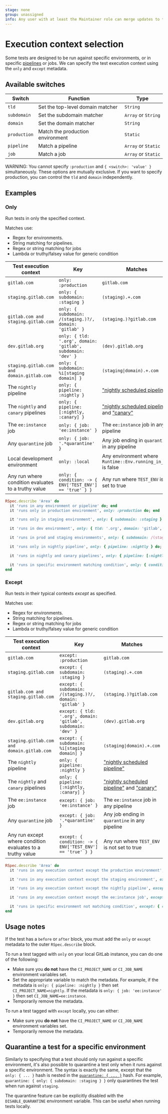 ```yaml
---
stage: none
group: unassigned
info: Any user with at least the Maintainer role can merge updates to this content. For details, see https://docs.gitlab.com/ee/development/development_processes.html#development-guidelines-review.
---
```


# Execution context selection

Some tests are designed to be run against specific environments, or in specific [pipelines](https://handbook.gitlab.com/handbook/engineering/infrastructure/test-platform/debugging-qa-test-failures/#qa-test-pipelines) or jobs. We can specify the test execution context using the `only` and `except` metadata.

## Available switches

| Switch       | Function                         | Type                |
| ------------ | -------------------------------- | ------------------- |
| `tld`        | Set the top-level domain matcher | `String`            |
| `subdomain`  | Set the subdomain matcher        | `Array` or `String` |
| `domain`     | Set the domain matcher           | `String`            |
| `production` | Match the production environment | `Static`            |
| `pipeline`   | Match a pipeline                 | `Array` or `Static` |
| `job`        | Match a job                      | `Array` or `Static` |

WARNING:
You cannot specify `:production` and `{ <switch>: 'value' }` simultaneously.
These options are mutually exclusive. If you want to specify production, you
can control the `tld` and `domain` independently.

## Examples

### Only

Run tests in only the specified context.

Matches use:

- Regex for environments.
- String matching for pipelines.
- Regex or string matching for jobs
- Lambda or truthy/falsey value for generic condition

| Test execution context                              | Key                                                         | Matches                                                                                                                                                |
| --------------------------------------------------- | ----------------------------------------------------------- | ------------------------------------------------------------------------------------------------------------------------------------------------------ |
| `gitlab.com`                                        | `only: :production`                                         | `gitlab.com`                                                                                                                                           |
| `staging.gitlab.com`                                | `only: { subdomain: :staging }`                             | `(staging).+.com`                                                                                                                                      |
| `gitlab.com and staging.gitlab.com`                 | `only: { subdomain: /(staging.)?/, domain: 'gitlab' }`      | `(staging.)?gitlab.com`                                                                                                                                |
| `dev.gitlab.org`                                    | `only: { tld: '.org', domain: 'gitlab', subdomain: 'dev' }` | `(dev).gitlab.org`                                                                                                                                     |
| `staging.gitlab.com and domain.gitlab.com`          | `only: { subdomain: %i[staging domain] }`                   | `(staging\|domain).+.com`                                                                                                                              |
| The `nightly` pipeline                              | `only: { pipeline: :nightly }`                              | ["nightly scheduled pipeline"](https://gitlab.com/gitlab-org/gitlab/-/pipeline_schedules)                                                              |
| The `nightly` and `canary` pipelines                | `only: { pipeline: [:nightly, :canary] }`                   | ["nightly scheduled pipeline"](https://gitlab.com/gitlab-org/gitlab/-/pipeline_schedules) and ["canary"](https://gitlab.com/gitlab-org/quality/canary) |
| The `ee:instance` job                               | `only: { job: 'ee:instance' }`                              | The `ee:instance` job in any pipeline                                                                                                                  |
| Any `quarantine` job                                | `only: { job: '.*quarantine' }`                             | Any job ending in `quarantine` in any pipeline                                                                                                         |
| Local development environment                       | `only: :local`                                              | Any environment where `Runtime::Env.running_in_ci?` is false                                                                                           |
| Any run where condition evaluates to a truthy value | `only: { condition: -> { ENV['TEST_ENV'] == 'true' } }`     | Any run where `TEST_ENV` is set to true                                                                                                                |

```ruby
RSpec.describe 'Area' do
  it 'runs in any environment or pipeline' do; end
  it 'runs only in production environment', only: :production do; end

  it 'runs only in staging environment', only: { subdomain: :staging } do; end

  it 'runs in dev environment', only: { tld: '.org', domain: 'gitlab', subdomain: 'dev' } do; end

  it 'runs in prod and staging environments', only: { subdomain: /(staging.)?/, domain: 'gitlab' } {}

  it 'runs only in nightly pipeline', only: { pipeline: :nightly } do; end

  it 'runs in nightly and canary pipelines', only: { pipeline: [:nightly, :canary] } do; end

  it 'runs in specific environment matching condition', only: { condition: -> { ENV['TEST_ENV'] == 'true' } } do; end
end
```

### Except

Run tests in their typical contexts _except_ as specified.

Matches use:

- Regex for environments.
- String matching for pipelines.
- Regex or string matching for jobs
- Lambda or truthy/falsey value for generic condition

| Test execution context                                     | Key                                                           | Matches                                                                                                                                                |
| ---------------------------------------------------------- | ------------------------------------------------------------- | ------------------------------------------------------------------------------------------------------------------------------------------------------ |
| `gitlab.com`                                               | `except: :production`                                         | `gitlab.com`                                                                                                                                           |
| `staging.gitlab.com`                                       | `except: { subdomain: :staging }`                             | `(staging).+.com`                                                                                                                                      |
| `gitlab.com and staging.gitlab.com`                        | `except: { subdomain: /(staging.)?/, domain: 'gitlab' }`      | `(staging.)?gitlab.com`                                                                                                                                |
| `dev.gitlab.org`                                           | `except: { tld: '.org', domain: 'gitlab', subdomain: 'dev' }` | `(dev).gitlab.org`                                                                                                                                     |
| `staging.gitlab.com and domain.gitlab.com`                 | `except: { subdomain: %i[staging domain] }`                   | `(staging\|domain).+.com`                                                                                                                              |
| The `nightly` pipeline                                     | `only: { pipeline: :nightly }`                                | ["nightly scheduled pipeline"](https://gitlab.com/gitlab-org/gitlab/-/pipeline_schedules)                                                              |
| The `nightly` and `canary` pipelines                       | `only: { pipeline: [:nightly, :canary] }`                     | ["nightly scheduled pipeline"](https://gitlab.com/gitlab-org/gitlab/-/pipeline_schedules) and ["canary"](https://gitlab.com/gitlab-org/quality/canary) |
| The `ee:instance` job                                      | `except: { job: 'ee:instance' }`                              | The `ee:instance` job in any pipeline                                                                                                                  |
| Any `quarantine` job                                       | `except: { job: '.*quarantine' }`                             | Any job ending in `quarantine` in any pipeline                                                                                                         |
| Any run except where condition evaluates to a truthy value | `except: { condition: -> { ENV['TEST_ENV'] == 'true' } }`     | Any run where `TEST_ENV` is not set to true                                                                                                            |

```ruby
RSpec.describe 'Area' do
  it 'runs in any execution context except the production environment', except: :production do; end

  it 'runs in any execution context except the staging environment', except: { subdomain: :staging } do; end

  it 'runs in any execution context except the nightly pipeline', except: { pipeline: :nightly } do; end

  it 'runs in any execution context except the ee:instance job', except: { job: 'ee:instance' } do; end

  it 'runs in specific environment not matching condition', except: { condition: -> { ENV['TEST_ENV'] == 'true' } } do; end
end
```

## Usage notes

If the test has a `before` or `after` block, you must add the `only` or `except` metadata to the outer `RSpec.describe` block.

To run a test tagged with `only` on your local GitLab instance, you can do one of the following:

- Make sure you **do not** have the `CI_PROJECT_NAME` or `CI_JOB_NAME` environment variables set.
- Set the appropriate variable to match the metadata. For example, if the metadata is `only: { pipeline: :nightly }` then set `CI_PROJECT_NAME=nightly`. If the metadata is `only: { job: 'ee:instance' }` then set `CI_JOB_NAME=ee:instance`.
- Temporarily remove the metadata.

To run a test tagged with `except` locally, you can either:

- Make sure you **do not** have the `CI_PROJECT_NAME` or `CI_JOB_NAME` environment variables set.
- Temporarily remove the metadata.

## Quarantine a test for a specific environment

Similarly to specifying that a test should only run against a specific environment, it's also possible to quarantine a
test only when it runs against a specific environment. The syntax is exactly the same, except that the `only: { ... }`
hash is nested in the [`quarantine: { ... }`](https://handbook.gitlab.com/handbook/engineering/infrastructure/test-platform/debugging-qa-test-failures/#quarantining-tests) hash.
For example, `quarantine: { only: { subdomain: :staging } }` only quarantines the test when run against `staging`.

The quarantine feature can be explicitly disabled with the `DISABLE_QUARANTINE` environment variable. This can be useful when running tests locally.
